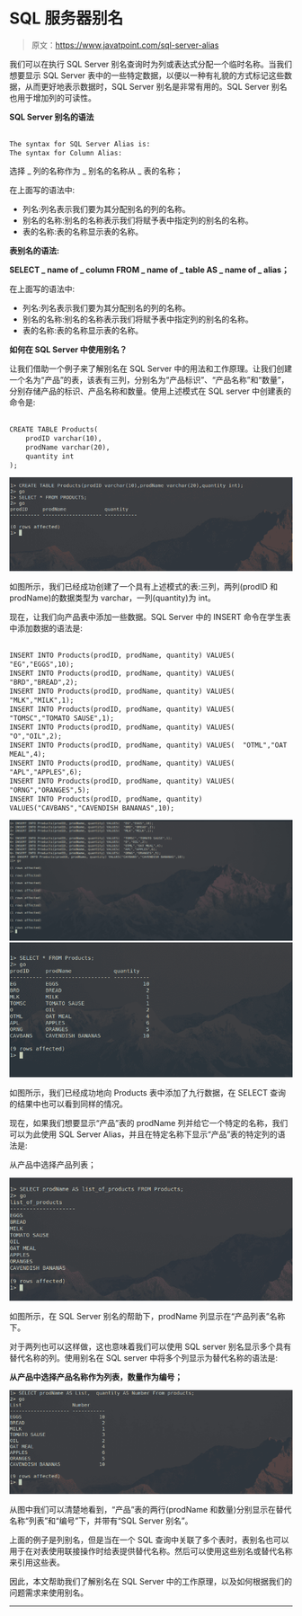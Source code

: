 # SQL 服务器别名

> 原文：<https://www.javatpoint.com/sql-server-alias>

我们可以在执行 SQL Server 别名查询时为列或表达式分配一个临时名称。当我们想要显示 SQL Server 表中的一些特定数据，以便以一种有礼貌的方式标记这些数据，从而更好地表示数据时，SQL Server 别名是非常有用的。SQL Server 别名也用于增加列的可读性。

**SQL Server 别名的语法**

```

The syntax for SQL Server Alias is:
The syntax for Column Alias:

```

选择 _ 列的名称作为 _ 别名的名称从 _ 表的名称；

在上面写的语法中:

*   列名:列名表示我们要为其分配别名的列的名称。
*   别名的名称:别名的名称表示我们将赋予表中指定列的别名的名称。
*   表的名称:表的名称显示表的名称。

**表别名的语法:**

**SELECT _ name of _ column FROM _ name of _ table AS _ name of _ alias；**

在上面写的语法中:

*   列名:列名表示我们要为其分配别名的列的名称。
*   别名的名称:别名的名称表示我们将赋予表中指定列的别名的名称。
*   表的名称:表的名称显示表的名称。

**如何在 SQL Server 中使用别名？**

让我们借助一个例子来了解别名在 SQL Server 中的用法和工作原理。让我们创建一个名为“产品”的表，该表有三列，分别名为“产品标识”、“产品名称”和“数量”，分别存储产品的标识、产品名称和数量。使用上述模式在 SQL server 中创建表的命令是:

```

CREATE TABLE Products(
	prodID varchar(10),
	prodName varchar(20),
	quantity int
);

```

![SQL Server Alias](img/35e64febd7a80265bae65e85f327d8b0.png)

如图所示，我们已经成功创建了一个具有上述模式的表:三列，两列(prodID 和 prodName)的数据类型为 varchar，一列(quantity)为 int。

现在，让我们向产品表中添加一些数据。SQL Server 中的 INSERT 命令在学生表中添加数据的语法是:

```

INSERT INTO Products(prodID, prodName, quantity) VALUES(  "EG","EGGS",10);
INSERT INTO Products(prodID, prodName, quantity) VALUES(  "BRD","BREAD",2);
INSERT INTO Products(prodID, prodName, quantity) VALUES(  "MLK","MILK",1);
INSERT INTO Products(prodID, prodName, quantity) VALUES(  "TOMSC","TOMATO SAUSE",1);
INSERT INTO Products(prodID, prodName, quantity) VALUES(  "O","OIL",2);
INSERT INTO Products(prodID, prodName, quantity) VALUES(  "OTML","OAT MEAL",4);
INSERT INTO Products(prodID, prodName, quantity) VALUES(  "APL","APPLES",6);
INSERT INTO Products(prodID, prodName, quantity) VALUES(  "ORNG","ORANGES",5);
INSERT INTO Products(prodID, prodName, quantity) VALUES("CAVBANS","CAVENDISH BANANAS",10);

```

![SQL Server Alias](img/1341f23afe71ee4f147aaa526f7a3a0f.png)
![SQL Server Alias](img/fe0eba38d0cb8778cc89b3bf55bb9d74.png)

如图所示，我们已经成功地向 Products 表中添加了九行数据，在 SELECT 查询的结果中也可以看到同样的情况。

现在，如果我们想要显示“产品”表的 prodName 列并给它一个特定的名称，我们可以为此使用 SQL Server Alias，并且在特定名称下显示“产品”表的特定列的语法是:

从产品中选择产品列表；

![SQL Server Alias](img/9543ba65857920f8a3be594b53acf065.png)

如图所示，在 SQL Server 别名的帮助下，prodName 列显示在“产品列表”名称下。

对于两列也可以这样做，这也意味着我们可以使用 SQL server 别名显示多个具有替代名称的列。使用别名在 SQL server 中将多个列显示为替代名称的语法是:

**从产品中选择产品名称作为列表，数量作为编号；**

![SQL Server Alias](img/a4482da568a24dba47f71597864ef8c1.png)

从图中我们可以清楚地看到，“产品”表的两行(prodName 和数量)分别显示在替代名称“列表”和“编号”下，并带有“SQL Server 别名”。

上面的例子是列别名，但是当在一个 SQL 查询中关联了多个表时，表别名也可以用于在对表使用联接操作时给表提供替代名称。然后可以使用这些别名或替代名称来引用这些表。

因此，本文帮助我们了解别名在 SQL Server 中的工作原理，以及如何根据我们的问题需求来使用别名。

* * *